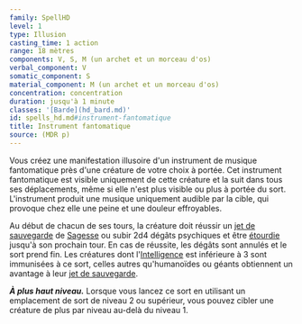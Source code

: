 ```yaml
---
family: SpellHD
level: 1
type: Illusion
casting_time: 1 action
range: 18 mètres
components: V, S, M (un archet et un morceau d'os)
verbal_component: V
somatic_component: S
material_component: M (un archet et un morceau d'os)
concentration: concentration
duration: jusqu'à 1 minute
classes: '[Barde](hd_bard.md)'
id: spells_hd.md#instrument-fantomatique
title: Instrument fantomatique
source: (MDR p)
---
```


Vous créez une manifestation illusoire d'un instrument de musique fantomatique près d'une créature de votre choix à portée. Cet instrument fantomatique est visible uniquement de cette créature et la suit dans tous ses déplacements, même si elle n'est plus visible ou plus à portée du sort. L'instrument produit une musique uniquement audible par la cible, qui provoque chez elle une peine et une douleur effroyables.

Au début de chacun de ses tours, la créature doit réussir un [jet de sauvegarde](hd_abilities_jets_de_sauvegarde.md) de [Sagesse](hd_abilities_wisdom.md) ou subir 2d4 dégâts psychiques et être [étourdie](hd_conditions_etourdi.md) jusqu'à son prochain tour. En cas de réussite, les dégâts sont annulés et le sort prend fin. Les créatures dont l'[Intelligence](hd_abilities_intelligence.md) est inférieure à 3 sont immunisées à ce sort, celles autres qu'humanoïdes ou géants obtiennent un avantage à leur [jet de sauvegarde](hd_abilities_jets_de_sauvegarde.md).

**_À plus haut niveau._** Lorsque vous lancez ce sort en utilisant un emplacement de sort de niveau 2 ou supérieur, vous pouvez cibler une créature de plus par niveau au-delà du niveau 1.

